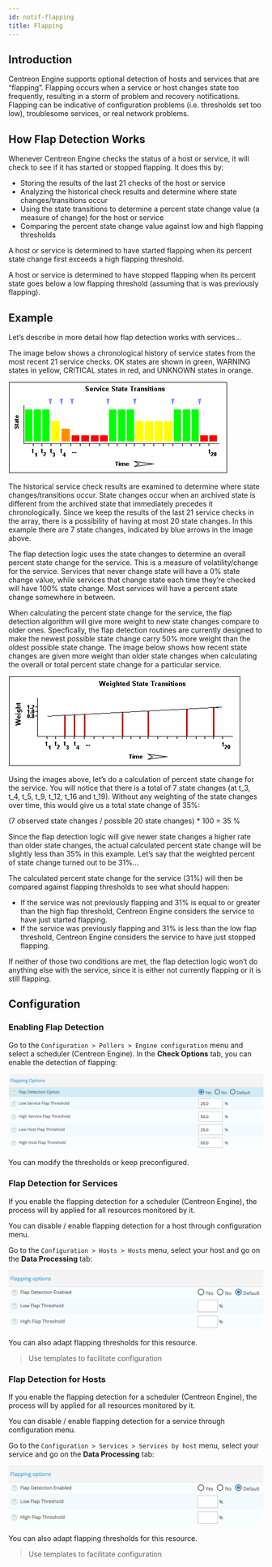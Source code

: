 ```yaml
---
id: notif-flapping
title: Flapping
---
```


## Introduction

Centreon Engine supports optional detection of hosts and services that
are “flapping”. Flapping occurs when a service or host changes state too
frequently, resulting in a storm of problem and recovery notifications.
Flapping can be indicative of configuration problems (i.e. thresholds
set too low), troublesome services, or real network problems.

## How Flap Detection Works

Whenever Centreon Engine checks the status of a host or service, it will
check to see if it has started or stopped flapping. It does this by:

-   Storing the results of the last 21 checks of the host or service
-   Analyzing the historical check results and determine where state
    changes/transitions occur
-   Using the state transitions to determine a percent state change
    value (a measure of change) for the host or service
-   Comparing the percent state change value against low and high
    flapping thresholds

A host or service is determined to have started flapping when its
percent state change first exceeds a high flapping threshold.

A host or service is determined to have stopped flapping when its
percent state goes below a low flapping threshold (assuming that is was
previously flapping).

## Example

Let’s describe in more detail how flap detection works with services…

The image below shows a chronological history of service states from the
most recent 21 service checks. OK states are shown in green, WARNING
states in yellow, CRITICAL states in red, and UNKNOWN states in orange.

![image](../assets/alerts/statetransitions.png)

The historical service check results are examined to determine where
state changes/transitions occur. State changes occur when an archived
state is different from the archived state that immediately precedes it
chronologically. Since we keep the results of the last 21 service checks
in the array, there is a possibility of having at most 20 state changes.
In this example there are 7 state changes, indicated by blue arrows in
the image above.

The flap detection logic uses the state changes to determine an overall
percent state change for the service. This is a measure of
volatility/change for the service. Services that never change state will
have a 0% state change value, while services that change state each time
they’re checked will have 100% state change. Most services will have a
percent state change somewhere in between.

When calculating the percent state change for the service, the flap
detection algorithm will give more weight to new state changes compare
to older ones. Specfically, the flap detection routines are currently
designed to make the newest possible state change carry 50% more weight
than the oldest possible state change. The image below shows how recent
state changes are given more weight than older state changes when
calculating the overall or total percent state change for a particular
service.

![image](../assets/alerts/statetransitions2.png)

Using the images above, let’s do a calculation of percent state change
for the service. You will notice that there is a total of 7 state
changes (at t\_3, t\_4, t\_5, t\_9, t\_12, t\_16 and t\_19). Without any
weighting of the state changes over time, this would give us a total
state change of 35%:

(7 observed state changes / possible 20 state changes) \* 100 = 35 %

Since the flap detection logic will give newer state changes a higher
rate than older state changes, the actual calculated percent state
change will be slightly less than 35% in this example. Let’s say that
the weighted percent of state change turned out to be 31%…

The calculated percent state change for the service (31%) will then be
compared against flapping thresholds to see what should happen:

-   If the service was not previously flapping and 31% is equal to or
    greater than the high flap threshold, Centreon Engine considers the
    service to have just started flapping.
-   If the service was previously flapping and 31% is less than the low
    flap threshold, Centreon Engine considers the service to have just
    stopped flapping.

If neither of those two conditions are met, the flap detection logic
won’t do anything else with the service, since it is either not
currently flapping or it is still flapping.

## Configuration

### Enabling Flap Detection

Go to the `Configuration > Pollers > Engine configuration` menu and
select a scheduler (Centreon Engine). In the **Check Options** tab, you
can enable the detection of flapping:

![image](../assets/alerts/flap_engine_conf.png)

You can modify the thresholds or keep preconfigured.

### Flap Detection for Services

If you enable the flapping detection for a scheduler (Centreon Engine),
the process will by applied for all resources monitored by it.

You can disable / enable flapping detection for a host through
configuration menu.

Go to the `Configuration > Hosts > Hosts` menu, select your host and go
on the **Data Processing** tab:

![image](../assets/alerts/flap_host_conf.png)

You can also adapt flapping thresholds for this resource.

> Use templates to facilitate configuration

### Flap Detection for Hosts

If you enable the flapping detection for a scheduler (Centreon Engine),
the process will by applied for all resources monitored by it.

You can disable / enable flapping detection for a service through
configuration menu.

Go to the `Configuration > Services > Services by host` menu, select
your service and go on the **Data Processing** tab:

![image](../assets/alerts/flap_host_conf.png)

You can also adapt flapping thresholds for this resource.

> Use templates to facilitate configuration
